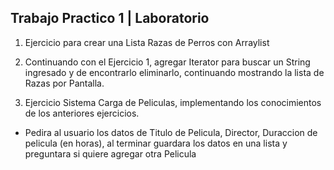 ## Trabajo Practico 1 | Laboratorio
1. Ejercicio para crear una Lista Razas de Perros con Arraylist

2. Continuando con el Ejercicio 1, agregar Iterator para buscar un String ingresado y de encontrarlo eliminarlo, continuando mostrando la lista de Razas por Pantalla.

3. Ejercicio Sistema Carga de Peliculas, implementando los conocimientos de los anteriores ejercicios.
* Pedira al usuario los datos de Titulo de Pelicula, Director, Duraccion de pelicula (en horas), al terminar guardara los datos en una lista y preguntara si quiere agregar otra Pelicula